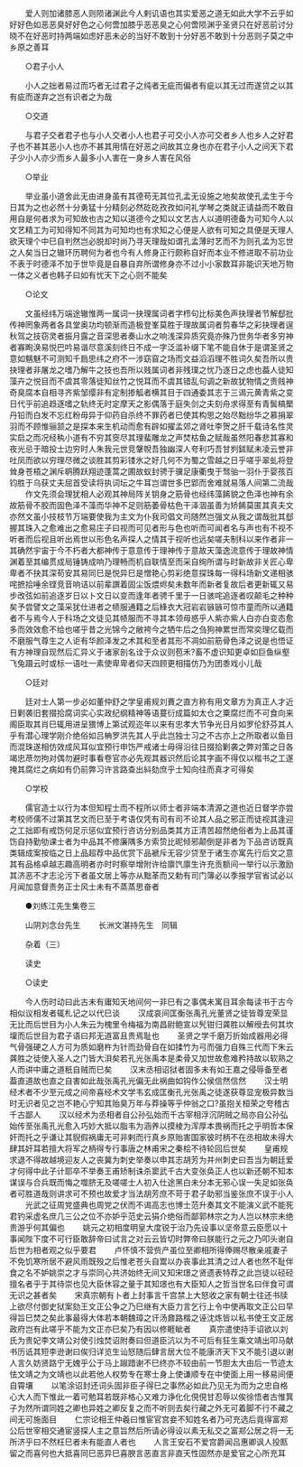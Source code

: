 <!-- { "loadSidebar": true } -->
　　爱人则加诸膝恶人则陨诸渊此今人剌讥语也其实爱恶之道无如此大学不云乎如好好色如恶恶臭好好色之心何啻加膝乎恶恶臭之心何啻陨渊乎圣贤只在好恶前讨分晓不在好恶时持两端如虑好恶未必的当好不敢到十分好恶不敢到十分恶则子莫之中乡原之善耳 

　　○君子小人 

　　小人之拙者易过而巧者无过君子之纯者无疵而偏者有疵以其无过而遂贷之以其有疵而遂弃之岂有识者之为哉 

　　○交道 

　　与君子交者君子也与小人交者小人也君子可交小人亦可交者乡人也乡人之好君子也不甚其恶小人也亦不甚其用情在好恶之间故其立身也亦在君子小人之间天下君子少小人亦少而乡人最多小人害在一身乡人害在风俗 

　　○举业 

　　举业虽小道舍此无由进身虽有其德苟无其位孔孟无设施之地矣故使孔孟生于今日其为之也必然十分勇猛十分精刻必然矻矻孜孜如问礼学琴之类就正请益而不敢自用自是何者求为可知故也古之知以道德今之知以文艺古人以道明德备为可知今人以文艺精工为可知得知不同其为可知均也有求知之心便是人欲有可知之具便是天理人欲天理个中巳自判然岂必脱却时尚乃寻天理哉如谓孔孟薄时艺而不为则孔孟为忘世之人矣当日之辙环历聘何为者也今有人修身正行颇称自好而本业不修进取不前功业不表于时德泽不加于世毕竟是自暴自弃所谓修身亦不过小小家数耳非能识天地万物一体之义者也韩子曰如有忧天下之心则不能矣 

　　○论文 

　　文虽经纬万端途辙惟两一属词一抉理属词者字栉句比标美色声抉理者节解郄批传神罔象两者各具堂奥功均顿渐而造极登峯莫胜于理故属词者剪春华之彩抉理者逞秋驾之技窃灵者振月露之音深思者奏山水之响浅深异质究竟亦殊乃世务华者多穷神者寡眴涣易悦巴吟易谐尽意溪刻终日不成一字泛滥补缀下笔不能自休于是谓圣贤之意如魑魅不可测知千扃思纬之府不一涉窈窅之场而文益滔滔理不胜词久矣吾所以贵抉理者非屠龙之嗜乃解牛之技也吾所以贱属词者非残璞之忧乃逐日之虑也葢人徒知藻卉之悦目而不虞其零落徒知丝竹之悦耳而不虞其错乱句调之新故犹物情之贵贱神奇臭腐本自相寻齐紫邹缨非有定制掺觚者横其目于四通委其志于三谒元黄青紫之变日代乎前追趋逐嗜之轨终无时定摩天之影偶落于庭失剑之夫刻舟求得至有青鬓槁檿丹铅而白发不忘红粉毋异于仰药自杀终不罪药者巳使其构思之始尽黜纷华之慕捐翠羽而不顾惟骊颔之是探本来生机动而愈有辟如擢孟郊之肾吐李贺之肝千载诗名性灵实启之而况经秇小道有不穷其窔尽其理蜚雕龙之声焚枯鱼之赋哉虽然阳春悲其寡和夜光忌于暗投士边穷时人朱我元世竞鞶帨吾独幽深人夸利巧吾甘刿鉥赋未凌云誉非吐凤而欲以穷理尽微之谈胜其剪彩镂氷之好几何不为蜀之雪越之日乎嗟乎翠虬将登耸身苍梧之渊斥鹖腾跃翔迹蓬蒿之圃故蚁封骋于骥足康衢曳于驽骀一羽仆于婴孩百钧胜于乌获丈夫屈首受读将执词坛之牛耳岂谓世多巴郢而舍难就易落人间第二流哉 
　　作文先须会理犹相人必观其神局阵关钥身之筋骨也经纬藻餙貌之色泽也神有余故筋骨不胶而固色泽不藻而华神不足则筋萎骨枯色干泽涸虽善为矫餙莫匿其真夫文亦然文虽小技枝节万端要使我为主文为仆我司倡文司随然岂强文从我之谓哉批其郄握其珠入之愈难出之愈易庄子曰视而可见者形与色也听而可闻者名与声也有不视不听者而后视且听出焉世以形色名声探人之情其于视听也远矣嗟夫制科以来作者非一其确然宇宙于今不朽者大都神传于意意传于理神传于意故天藻逸流意传于理故神情渊着至其编贯成局锤铸成响乃理畅而机自联情至而采自绚所谓与时新故非关匠心卑卑者不抉其深苟安其易同巳是悦异巳是憎艳心剪彩绝意探珠每一得科场新文递相骇咤摭拾唾余铿竞音响诘以前辈譔着固尘饭煨烬矣未数年而新者复故后者更新辄又易步改弦如前追逐岁日以卜文日以变而逢年者骋千里于一日骇咤追逐者叹颠毛之种种矣予尝譬文之藻采犹仕进者之帻服通籍之后綘衣大冠岩岩镞镞可惊市童而所以通籍者不与焉今人于科场之文徒见其帻服而不寻其本领毋惑乎人紫亦紫人白亦白变态愈多而效效愈不给也嗟乎昔之光锦今之敝袴今之牺牛后之刍狗神累世而常奕理亿载而不磨服气尊生之人讵有华颜泽发之术其和至者其形不凋如前筋骨色泽之说是也悟证有方神理自现然后汇异义于诸家剖名诠于众议则苞禾?畜不虚识知更卓如巨鱼纵壑飞兔蹑云时或标一语吐一素使卑卑者仰天四顾更相描仿乃为团黍戏小儿哉 

　　○廷对 

　　廷对士人第一步必如董仲舒之学皇甫规刘蕡之直方称有用文章方为真正人才近日剿袭旧套掇拾腐词实心实政纪纲精神等语蔓衍成篇如太仓之粟腐烂而不可食向来阁臣取其肖巳辄用进呈猥博上第试观迩年以来有忠孝大节争光日月如罗伦舒芬其人乎有潜心理学刚介绝俗如吕柟罗洪先其人乎此岂独士习之不古亦上之所取者以鱼目而混珠遂相仿效成风耳似宜预行申饬严戒诸士毋得沿往日掇拾剿袭之弊对策之日各竭忠荩勿拘对偶勿避时事看卷官亦必先观其器识然后论其字画不得仅以楷书之工遂掩其腐烂之病如有仍前弊习许言路查出紏劾庶乎士知向往而真才可得矣 

　　○学校 

　　儒官造士以行为本但知程士而不程所以师士者非端本清源之道也近日督学亦尝考校师儒不过第其艺文而巳至于考语仅凭有司有司不论其人品之邪正而徒视其逢迎之工拙即有戒饬何足示惩似宜预行咨访分别品类其方正清苦超然绝俗者为上品其谨饬自持勤劬课士者为中品其不修廉隅多方索贽比昵倾邪颠倒是非者为下品咨访既真类辑成案按临之日上品超荐中品优赏下品褫斥无容少贷至于诸生亦寓先行后文之意其有品格卓越志趣高明者亦时时察举增附许给廪饩廪生许充贡额间一举行以示激励其济恶不才志沦污下者虽文居上等亦从黜革而又勅有司门簿必以季报学官省试必以月闻加意督责务正士风士未有不蒸蒸思奋者 

　　●刘练江先生集卷三 

　　山阴刘念台先生 
　　长洲文湛持先生　同辑 

　　杂着（三） 

　　读史 

　　○读史 

　　今人伤时动曰此古未有庸知天地间何一非巳有之事偶未寓目耳余每读书于古今相似议相发者辄札记之以代巳谈 
　　汉成哀间匡衡张禹孔光董贤之徒皆尊宠荣显无比而后世目为小人朱云为槐里令梅福为南昌尉鲍宣以髠钳归龚胜以解绶去何其坎壈而后世目为君子语曰邦无道富且贵焉耻也 
　　圣贤之学千磨万折始成器用必得气骨强硬之人方可为质如磨杵为针而劲骨自在如揉竹为弓而强力自殊三代而下朱云龚胜之徒使入圣人之门皆大浿矣若孔光张禹本是柔骨又加世故愈难矜持故以软熟之人而讲中庸之道秖自贼而巳矣 
　　汉末丞相诏狱者固多未有如王嘉之侵辱备至者葢直道故也直之自害如此哉张禹孔光偏无此祸曲如钩作公侯信然信然 
　　汉士明经术者不少至元成之间帝喜经术文学韦玄成匡衡孔光张禹之徒遂获尊显宠极异数当时无识者见之岂不艳心宁知其贻臭万年与莽操等乎仲翁之口?虽抱关桓荣之夸稽古千古鄙人 
　　汉以经术为丞相者自公孙弘始而千古宰相浮沉阴贼之局亦自公孙弘始传至张禹孔光愈入巧妙大抵以脂韦为涵养以摸棱为浑厚本畏祸而托之乎明哲本保奸而托之乎谦让其貎假祸庸无可非剌而行真乡原贻害国家彼时柄不在丞相故未得大肆其奸耳若擅大将军之柄得专行事唐之林甫宋之秦桧不待轮回后世矣 
　　皇甫规求退不得故越境迎友人之丧冀为刺史举奏以申其志胡芳为并州刺史曰吾当为朝廷爱才何得中此子计耶卒不举奏王甫矫制诛杀窦武千古大变张奂正人也以新还朝不知本谋误与合兵既而悔之噬脐无及嗟嗟士人初入仕途黑白未分本无邪心误一失足如张奂者可胜道哉则讲求可不预也故爱才当法胡芳庶不苛于君子助邪当鉴张庶不误于小人 
　　光武之征周党盛典也周党之伏而不谒高志也博士范升奏其文不能演义武不能死君钓采虚名庶几三公之位不亦妒乎范史云狷介绝俗而鄙郭林宗之为人岂以林宗未绝贵游乎何其偏也 
　　姚元之初相度明皇大度锐于治乃先设事以坚帝意云臣愿以十事闻陛下度不可行臣敢辞帝曰试言之对云云皆切时弊帝曰朕能行之元之乃叩头谢自后世为相者观之似乎要君 
　　卢怀慎不营赀产虽位至卿相所得俸赐尽散亲戚妻子不免饥寒所居不避风雨既殁之后惟老苍头自鬻以办丧事此其清之过人者也然不耻伴食之名不妒姚崇之才与崇同心共济始终无间又知宋璟之贤遗表特荐之此岂徒以硁硁擅名者乎于其待崇也见大臣休容之量于其知璟也有大臣知人之哲当世名曰伴食可谓无识之甚者矣 
　　宋真宗朝有卜者上封事言千宫禁上大怒收之家有朝士往还书牍上欲尽付御史狱案劾王文正公争之乃巳继有大臣力言乞行上令中使再取文正公曰早得旨巳焚之矣此事最得大体若本朝魏璋之讦汤鼐路楷之诬沈炼皆以私书使王文正居政府岂有此嗟乎不能为文正亦巳矣乃有因以修睚眦者 
　　真宗遣使持手诏欲以刘氏为贵妃李文靖公对使引烛焚诏附奏曰但道臣沆以为不可后有狂生乘文靖出叩马献书历诋其短李逊谢曰俟归详览生讪怒随后肆言居大位不能康济天下又不能引退以谢人言久妨贤路宁无媿乎公于马上踧踖谢不巳终亦不较由前一节胆太大由后一节迹太怯文靖之为文靖也以此若他人权势专在寒士身上使谦顺专在中使面上用一移易间便自霄壤 
　　以笔涂诏封还词头固非臣子得巳之事然必如此乃见无为而为之忠自格心大人而下惟此一着可勉耳若既非格心又难力诤化化俔俔甘忍辱以俟徐悟者古惟箕子为然所谓同姓之卿也异姓之卿反复之而不听则去矣行藏之外无可着脚不行不藏之间无可施面目 
　　仁宗论相王仲羲曰惟宦官宫妾不知姓名者乃可充选后竟得富郑公后世宰相交通宦竖探人主之意旨然后所请必得设以素无私交之富郑公居之将一无所济乎曰不然枉巳者未有能直人者也 
　　人言王安石不爱宫爵闻吕惠卿讽人投匦留之而喜何也大抵喜同巳恶异巳喜腴言恶直言非直天性固然亦是爱官之心所充耳 
